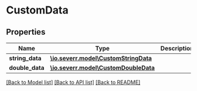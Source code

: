 # CustomData

## Properties
Name | Type | Description | Notes
------------ | ------------- | ------------- | -------------
**string_data** | [**\io.severr.model\CustomStringData**](CustomStringData.md) |  | [optional] 
**double_data** | [**\io.severr.model\CustomDoubleData**](CustomDoubleData.md) |  | [optional] 

[[Back to Model list]](../README.md#documentation-for-models) [[Back to API list]](../README.md#documentation-for-api-endpoints) [[Back to README]](../README.md)


